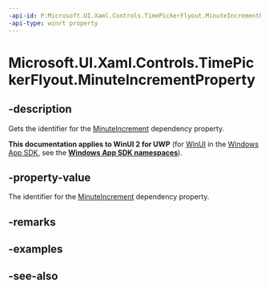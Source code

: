 ```yaml
---
-api-id: P:Microsoft.UI.Xaml.Controls.TimePickerFlyout.MinuteIncrementProperty
-api-type: winrt property
---
```


<!-- Property syntax
public Windows.UI.Xaml.DependencyProperty MinuteIncrementProperty { get; }
-->

# Microsoft.UI.Xaml.Controls.TimePickerFlyout.MinuteIncrementProperty

## -description
Gets the identifier for the [MinuteIncrement](timepickerflyout_minuteincrement.md) dependency property.

**This documentation applies to WinUI 2 for UWP** (for [WinUI](/windows/apps/winui/winui3/) in the [Windows App SDK](/windows/apps/windows-app-sdk/), see the **[Windows App SDK namespaces](/windows/windows-app-sdk/api/winrt/)**).

## -property-value
The identifier for the [MinuteIncrement](timepickerflyout_minuteincrement.md) dependency property.

## -remarks

## -examples

## -see-also
